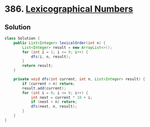 # 386. [Lexicographical Numbers](https://leetcode.com/problems/lexicographical-numbers/description/?envType=daily-question&envId=2025-06-08)

## Solution

```java
class Solution {
    public List<Integer> lexicalOrder(int n) {
        List<Integer> result = new ArrayList<>();
        for (int i = 1; i <= 9; i++) {
            dfs(i, n, result);
        }
        return result;
    }

    private void dfs(int current, int n, List<Integer> result) {
        if (current > n) return;
        result.add(current);
        for (int i = 0; i <= 9; i++) {
            int next = current * 10 + i;
            if (next > n) return;
            dfs(next, n, result);
        }
    }
}
```
